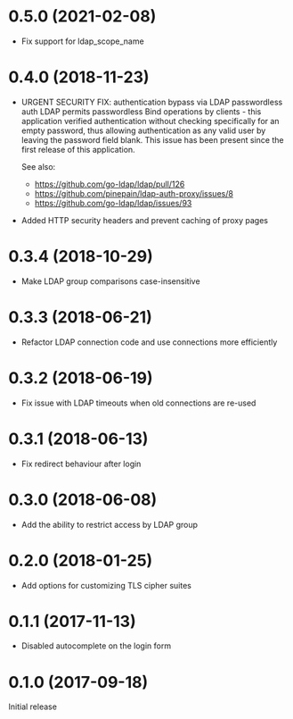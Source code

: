 0.5.0 (2021-02-08)
==================
* Fix support for ldap_scope_name

0.4.0 (2018-11-23)
==================
* URGENT SECURITY FIX: authentication bypass via LDAP passwordless auth LDAP permits passwordless Bind operations by clients - this application verified authentication without checking specifically for an empty password, thus allowing authentication as any valid user by leaving the password field blank. This issue has been present since the first release of this application.

  See also:
  * https://github.com/go-ldap/ldap/pull/126
  * https://github.com/pinepain/ldap-auth-proxy/issues/8
  * https://github.com/go-ldap/ldap/issues/93

* Added HTTP security headers and prevent caching of proxy pages

0.3.4 (2018-10-29)
==================
* Make LDAP group comparisons case-insensitive

0.3.3 (2018-06-21)
==================
* Refactor LDAP connection code and use connections more efficiently

0.3.2 (2018-06-19)
==================
* Fix issue with LDAP timeouts when old connections are re-used

0.3.1 (2018-06-13)
==================
* Fix redirect behaviour after login

0.3.0 (2018-06-08)
==================
* Add the ability to restrict access by LDAP group

0.2.0 (2018-01-25)
==================
* Add options for customizing TLS cipher suites

0.1.1 (2017-11-13)
==================
* Disabled autocomplete on the login form

0.1.0 (2017-09-18)
==================
Initial release
